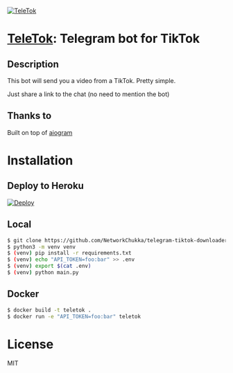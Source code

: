 [![TeleTok](./img/logo.jpg?raw=true)](https://t.me/anonytikbot)

# [TeleTok](https://t.me/anonytikbot): Telegram bot for TikTok

## Description

This bot will send you a video from a TikTok. Pretty simple.

Just share a link to the chat (no need to mention the bot)

## Thanks to

Built on top of [aiogram](https://github.com/aiogram/aiogram)

# Installation

## Deploy to Heroku

[![Deploy](https://www.herokucdn.com/deploy/button.svg)](https://heroku.com/deploy)

## Local

```bash
$ git clone https://github.com/NetworkChukka/telegram-tiktok-downloader
$ python3 -m venv venv
$ (venv) pip install -r requirements.txt
$ (venv) echo "API_TOKEN=foo:bar" >> .env
$ (venv) export $(cat .env)
$ (venv) python main.py
```

## Docker

```bash
$ docker build -t teletok .
$ docker run -e "API_TOKEN=foo:bar" teletok
```


# License
MIT

